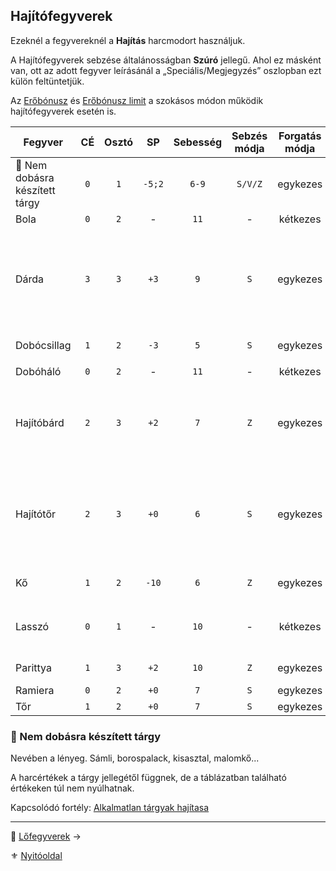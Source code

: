 ## Hajítófegyverek

Ezeknél a fegyvereknél a **Hajítás** harcmodort használjuk.

A Hajítófegyverek sebzése általánosságban **Szúró** jellegű. Ahol ez másként van, ott az adott fegyver leírásánál a „Speciális/Megjegyzés” oszlopban ezt külön feltüntetjük. 

 Az [Erőbónusz](064_02_05_fegyver_sebzes_jellege.md#er%C5%91b%C3%B3nusz-er%C5%91hi%C3%A1ny-er%C5%91b%C3%B3nusz-limit) és [Erőbónusz limit](068_01_fegyverek_altalanos_szabalyai.md#erőbónusz-limit) a szokásos módon működik hajítófegyverek esetén is.

<!-- tag: md_table_tavfegyver_start -->

| Fegyver                        | CÉ  | Osztó |   SP   | Sebesség | Sebzés módja | Forgatás módja | Erőbónusz limit | Átütés |           Hatótáv | Kategória | Speciális / Megjegyzés                                                                                      |
| ------------------------------ | :-: | :---: | :----: | :------: | :----------: | :------------: | :-------------: | :----: | ----------------: | :-------: | ----------------------------------------------------------------------------------------------------------- |
| 🔆 Nem dobásra készített tárgy | `0` |  `1`  | `-5;2` |  `6-9`   |   `S/V/Z`    |    egykezes    |      `0-2`      |  `0`   |     `5-10m + Erő` |  hajító   |                                                                                                             |
| Bola                           | `0` |  `2`  |   -    |   `11`   |      -       |    kétkezes    |       `0`       |  `0`   |             `20m` |  hajító   |                                                                                                             |
| Dárda                          | `3` |  `3`  |  `+3`  |   `9`    |     `S`      |    egykezes    |      `99`       |  `3`   |  `5m + (Erő x 3)` |  hajító   | Követelmény: Erő `+0`.<br />Pajzsba dobva csökkenti annak **Védő Értékét** a dobott `SP` értékkel           |
| Dobócsillag                    | `1` |  `2`  |  `-3`  |   `5`    |     `S`      |    egykezes    |       `0`       |  `0`   |             `15m` |  hajító   | `SFÉ` duplán számít ellene                                                                                  |
| Dobóháló                       | `0` |  `2`  |   -    |   `11`   |      -       |    kétkezes    |       `0`       |  `0`   |        `4m + Erő` |  hajító   |                                                                                                             |
| Hajítóbárd                     | `2` |  `3`  |  `+2`  |   `7`    |     `Z`      |    egykezes    |      `99`       |  `0`   | `20m + (Erő x 4)` |  hajító   | Pajzsba dobva csökkenti annak Védő Értékét a dobott **SP** értékkel                                         |
| Hajítótőr                      | `2` |  `3`  |  `+0`  |   `6`    |     `S`      |    egykezes    |       `1`       |  `0`   |             `10m` |  hajító   | Automatikusan jár rá a **Közeli lövés** fortélynál leírt `CÉ:+10` bónusz ha a célpont az `1.` Cellában van. |
| Kő                             | `1` |  `2`  | `-10`  |   `6`    |     `Z`      |    egykezes    |       `0`       |  `0`   | `20m + (Erő x 5)` |  hajító   |                                                                                                             |
| Lasszó                         | `0` |  `1`  |   -    |   `10`   |      -       |    kétkezes    |       `0`       |  `0`   |             `10m` |  hajító   | Sebesülés az esés következtében lehet.                                                                      |
| Parittya                       | `1` |  `3`  |  `+2`  |   `10`   |     `Z`      |    egykezes    |       `2`       |  `0`   |             `70m` |  hajító   | `SFÉ` duplán számít ellene                                                                                  |
| Ramiera                        | `0` |  `2`  |  `+0`  |   `7`    |     `S`      |    egykezes    |       `0`       |  `0`   |             `10m` |  hajító   |                                                                                                             |
| Tőr                            | `1` |  `2`  |  `+0`  |   `7`    |     `S`      |    egykezes    |       `0`       |  `0`   |             `10m` |  hajító   |                                                                                                             |

<!-- tag: md_table_tavfegyver_end -->

### 🔆 Nem dobásra készített tárgy

Nevében a lényeg. Sámli, borospalack, kisasztal, malomkő...

A harcértékek a tárgy jellegétől függnek, de a táblázatban található értékeken túl nem nyúlhatnak.

Kapcsolódó fortély: [Alkalmatlan tárgyak hajítasa](fortelyok.harci/alkalmatlan_targyak_hajitasa.md)


---

🔗 [Lőfegyverek](068_08_lofegyverek.md) →

⚜️ [Nyitóoldal](start.md#6-harcrendszer-%EF%B8%8F)
